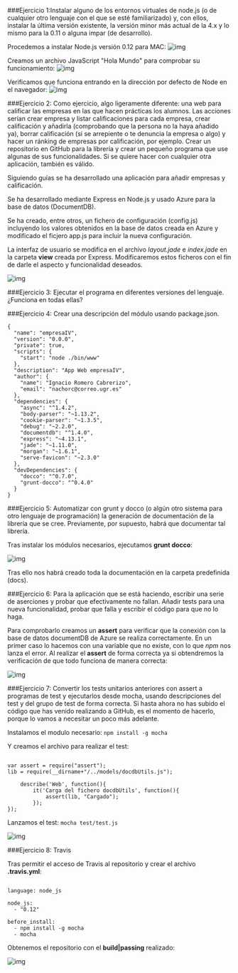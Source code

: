 ###Ejercicio 1:Instalar alguno de los entornos virtuales de node.js (o de cualquier otro lenguaje con el que se esté familiarizado) y, con ellos, instalar la última versión existente, la versión minor más actual de la 4.x y lo mismo para la 0.11 o alguna impar (de desarrollo).

Procedemos a instalar Node.js versión 0.12 para MAC:
![img](https://github.com/nachobit/ETSIIT/blob/master/backup/IV1516/ejercicios/tema2/install.png)

Creamos un archivo JavaScript "Hola Mundo" para comprobar su funcionamiento:
![img](https://github.com/nachobit/ETSIIT/blob/master/backup/IV1516/ejercicios/tema2/code.png)

Verificamos que funciona entrando en la dirección por defecto de Node en el navegador:
![img](https://github.com/nachobit/ETSIIT/blob/master/backup/IV1516/ejercicios/tema2/prueba.png)


###Ejercicio 2: Como ejercicio, algo ligeramente diferente: una web para calificar las empresas en las que hacen prácticas los alumnos. Las acciones serían crear empresa y listar calificaciones para cada empresa, crear calificación y añadirla (comprobando que la persona no la haya añadido ya), borrar calificación (si se arrepiente o te denuncia la empresa o algo) y hacer un ránking de empresas por calificación, por ejemplo. Crear un repositorio en GitHub para la librería y crear un pequeño programa que use algunas de sus funcionalidades. Si se quiere hacer con cualquier otra aplicación, también es válido.

Siguiendo guías se ha desarrollado una aplicación para añadir empresas y calificación.

Se ha desarrollado mediante Express en Node.js y usado Azure para la base de datos (DocumentDB).

Se ha creado, entre otros, un fichero de configuración (config.js) incluyendo los valores obtenidos en la base de datos creada en Azure y modificado el ficjero app.js para incluir la nueva configuración.

La interfaz de usuario se modifica en el archivo *layout.jade* e *index.jade* en la carpeta **view** creada por Express. Modificaremos estos ficheros con el fin de darle el aspecto y funcionalidad deseados.

![img](https://github.com/nachobit/ETSIIT/blob/master/backup/IV1516/ejercicios/tema2/empresaIV.png)

###Ejercicio 3: Ejecutar el programa en diferentes versiones del lenguaje. ¿Funciona en todas ellas?



###Ejercicio 4: Crear una descripción del módulo usando package.json. 
```
{
  "name": "empresaIV",
  "version": "0.0.0",
  "private": true,
  "scripts": {
    "start": "node ./bin/www"
  },
  "description": "App Web empresaIV",
  "author": {
    "name": "Ignacio Romero Cabrerizo",
    "email": "nachorc@correo.ugr.es"
  },
  "dependencies": {
    "async": "^1.4.2",
    "body-parser": "~1.13.2",
    "cookie-parser": "~1.3.5",
    "debug": "~2.2.0",
    "documentdb": "^1.4.0",
    "express": "~4.13.1",
    "jade": "~1.11.0",
    "morgan": "~1.6.1",
    "serve-favicon": "~2.3.0"
  },
  "devDependencies": {
    "docco": "^0.7.0",
    "grunt-docco": "^0.4.0"
  }
}
```

###Ejercicio 5: Automatizar con grunt y docco (o algún otro sistema para otro lenguaje de programación) la generación de documentación de la librería que se cree. Previamente, por supuesto, habrá que documentar tal librería.

Tras instalar los módulos necesarios, ejecutamos **grunt docco**:

![img](https://github.com/nachobit/ETSIIT/blob/master/backup/IV1516/ejercicios/tema2/docco.png)

Tras ello nos habrá creado toda la documentación en la carpeta predefinida (docs).

###Ejercicio 6: Para la aplicación que se está haciendo, escribir una serie de aserciones y probar que efectivamente no fallan. Añadir tests para una nueva funcionalidad, probar que falla y escribir el código para que no lo haga.

Para comprobarlo creamos un **assert** para verificar que la conexión con la base de datos documentDB de Azure se realiza correctamente. En un primer caso lo hacemos con una variable que no existe, con lo que *npm* nos lanza el error. Al realizar el **assert** de forma correcta ya si obtendremos la verificación de que todo funciona de manera correcta:

![img](https://github.com/nachobit/ETSIIT/blob/master/backup/IV1516/ejercicios/tema2/check.png)


###Ejercicio 7: Convertir los tests unitarios anteriores con assert a programas de test y ejecutarlos desde mocha, usando descripciones del test y del grupo de test de forma correcta. Si hasta ahora no has subido el código que has venido realizando a GitHub, es el momento de hacerlo, porque lo vamos a necesitar un poco más adelante.


Instalamos el modulo necesario: ``` npm install -g mocha ```

Y creamos el archivo para realizar el test:

```

var assert = require("assert");
lib = require(__dirname+"/../models/docdbUtils.js");

    describe('Web', function(){
        it('Carga del fichero docdbUtils', function(){
            assert(lib, "Cargado");
        });
});

```

Lanzamos el test: ``` mocha test/test.js ```

![img](https://github.com/nachobit/ETSIIT/blob/master/backup/IV1516/ejercicios/tema2/test.png)

###Ejercicio 8: Travis

Tras permitir el acceso de Travis al repositorio y crear el archivo **.travis.yml**:

```

language: node_js

node_js:
  - "0.12"

before_install:
  - npm install -g mocha
  - mocha

```

Obtenemos el repositorio con el **build|passing** realizado:

![img](https://github.com/nachobit/ETSIIT/blob/master/backup/IV1516/ejercicios/tema2/travis.png)

